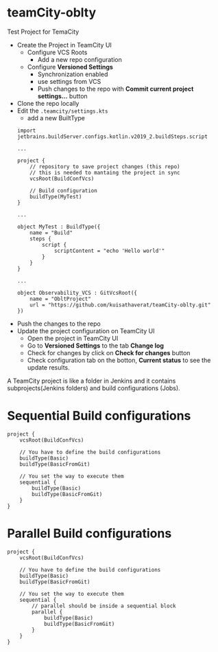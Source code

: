 # teamCity-oblty
Test Project for TemaCity

* Create the Project in TeamCity UI
    * Configure VCS Roots
      * Add a new repo configuration
    * Configure **Versioned Settings**
      * Synchronization enabled
      * use settings from VCS
      * Push changes to the repo with **Commit current project settings…** button
* Clone the repo locally
* Edit the `.teamcity/settings.kts`
  * add a new BuiltType
  ```
  import jetbrains.buildServer.configs.kotlin.v2019_2.buildSteps.script
  
  ...
  
  project {
      // repository to save project changes (this repo)
      // this is needed to mantaing the project in sync
      vcsRoot(BuildConfVcs)
  
      // Build configuration 
      buildType(MyTest)
  }
  
  ...
  
  object MyTest : BuildType({
      name = "Build"
      steps {
          script {
              scriptContent = "echo 'Hello world'"
          }
      }
  }
  
  ...
  
  object Observability_VCS : GitVcsRoot({
      name = "ObltProject"
      url = "https://github.com/kuisathaverat/teamCity-oblty.git"
  })
  ```
* Push the changes to the repo
* Update the project configuration on TeamCity UI 
    * Open the project in TeamCity UI
    * Go to **Versioned Settings** to the tab **Change log**
    * Check for changes by click on **Check for changes** button
    * Check configuration tab on the botton, **Current status** to see the update results.


A TeamCity project is like a folder in Jenkins and it contains subprojects(Jenkins folders)
and build configurations (Jobs). 

# Sequential Build configurations

```
project {
    vcsRoot(BuildConfVcs)

    // You have to define the build configurations
    buildType(Basic)
    buildType(BasicFromGit)

    // You set the way to execute them
    sequential {
        buildType(Basic)
        buildType(BasicFromGit)
    }
}
```

# Parallel Build configurations

```
project {
    vcsRoot(BuildConfVcs)

    // You have to define the build configurations
    buildType(Basic)
    buildType(BasicFromGit)

    // You set the way to execute them
    sequential {
        // parallel should be inside a sequential block
        parallel {
            buildType(Basic)
            buildType(BasicFromGit)
        }
    }
}
```